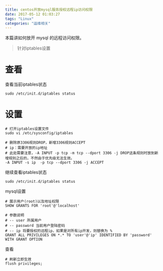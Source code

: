 ```yaml
---
title: centos开放mysql服务授权远程ip访问权限
date: 2017-05-12 01:03:27
tags: "Linux"
categories: "运维相关"
---
```


本篇讲如何放开 mysql 的远程访问权限。

<!-- more -->

> 针对iptables设置

# 查看  

查看当前iptables状态  
```
sudo /etc/init.d/iptables status
```

# 设置  

```
# 打开iptables设置文件
sudo vi /etc/sysconfig/iptables

# 删除原3306规则DROP，新增3306规则ACCEPT
# ip：需要开放的ip地址
# 此处需要注意，-A INPUT -p tcp -m tcp --dport 3306 -j DROP这条规则时放到新增规则之后的，不然由于优先级无法生效。
-A INPUT -s ip  -p tcp --dport 3306 -j ACCEPT
```

继续查看iptables状态
```
sudo /etc/init.d/iptables status
```
mysql设置  

```
# 展示用户(root)以及地址权限
SHOW GRANTS FOR 'root'@'localhost'

# 参数说明
# -- user 所属用户
# -- password 当前用户登陆密码
# -- ip 将要授权的远程ip，如果是对所有ip开发，则替换为 %
GRANT ALL PRIVILEGES ON *.* TO 'user'@'ip' IDENTIFIED BY 'password' WITH GRANT OPTION
```
查看  

```
# 刷新立即生效
flush privileges;
```
